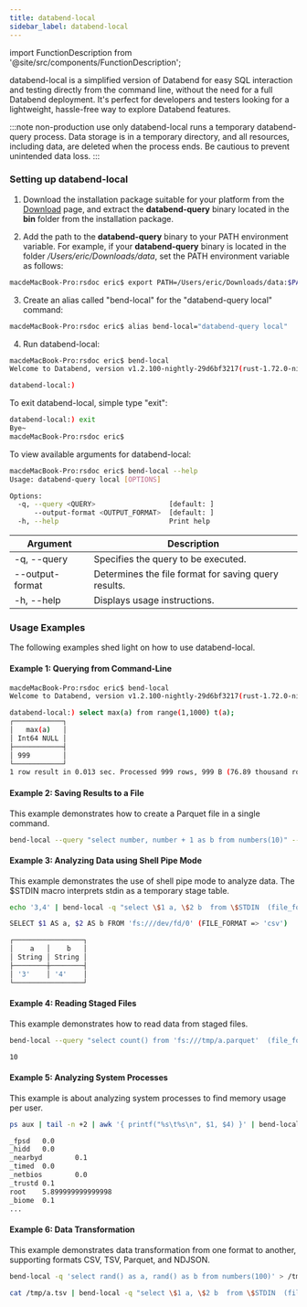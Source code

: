 ```yaml
---
title: databend-local
sidebar_label: databend-local
---
```

import FunctionDescription from '@site/src/components/FunctionDescription';

<FunctionDescription description="Introduced or updated: v1.2.97"/>

databend-local is a simplified version of Databend for easy SQL interaction and testing directly from the command line, without the need for a full Databend deployment. It's perfect for developers and testers looking for a lightweight, hassle-free way to explore Databend features.

:::note non-production use only
databend-local runs a temporary databend-query process. Data storage is in a temporary directory, and all resources, including data, are deleted when the process ends. Be cautious to prevent unintended data loss.
:::

### Setting up databend-local

1. Download the installation package suitable for your platform from the [Download](https://databend.rs/download) page, and extract the **databend-query** binary located in the **bin** folder from the installation package.

2. Add the path to the **databend-query** binary to your PATH environment variable. For example, if your **databend-query** binary is located in the folder */Users/eric/Downloads/data*, set the PATH environment variable as follows:

```bash
macdeMacBook-Pro:rsdoc eric$ export PATH=/Users/eric/Downloads/data:$PATH
```

3. Create an alias called "bend-local" for the "databend-query local" command:

```bash
macdeMacBook-Pro:rsdoc eric$ alias bend-local="databend-query local"
```

4. Run databend-local:

```bash
macdeMacBook-Pro:rsdoc eric$ bend-local
Welcome to Databend, version v1.2.100-nightly-29d6bf3217(rust-1.72.0-nightly-2023-09-05T16:14:14.152454000Z).

databend-local:) 
```

To exit databend-local, simple type "exit":

```bash
databend-local:) exit
Bye~
macdeMacBook-Pro:rsdoc eric$
```

To view available arguments for databend-local:

```bash
macdeMacBook-Pro:rsdoc eric$ bend-local --help
Usage: databend-query local [OPTIONS]

Options:
  -q, --query <QUERY>                  [default: ]
      --output-format <OUTPUT_FORMAT>  [default: ]
  -h, --help                           Print help
```

| Argument            | Description                                          |
|---------------------|------------------------------------------------------|
| -q, --query         | Specifies the query to be executed.                 |
| --output-format     | Determines the file format for saving query results. |
| -h, --help          | Displays usage instructions.                          |

### Usage Examples

The following examples shed light on how to use databend-local.

#### Example 1: Querying from Command-Line

```bash
macdeMacBook-Pro:rsdoc eric$ bend-local
Welcome to Databend, version v1.2.100-nightly-29d6bf3217(rust-1.72.0-nightly-2023-09-05T16:14:14.152454000Z).

databend-local:) select max(a) from range(1,1000) t(a);
┌────────────┐
│   max(a)   │
│ Int64 NULL │
├────────────┤
│ 999        │
└────────────┘
1 row result in 0.013 sec. Processed 999 rows, 999 B (76.89 thousand rows/s, 600.67 KiB/s)
```

#### Example 2: Saving Results to a File

This example demonstrates how to create a Parquet file in a single command.

```bash
bend-local --query "select number, number + 1 as b from numbers(10)" --output-format parquet > /tmp/a.parquet
```

#### Example 3: Analyzing Data using Shell Pipe Mode

This example demonstrates the use of shell pipe mode to analyze data. The $STDIN macro interprets stdin as a temporary stage table.

```bash
echo '3,4' | bend-local -q "select \$1 a, \$2 b  from \$STDIN  (file_format => 'csv') " --output-format table

SELECT $1 AS a, $2 AS b FROM 'fs:///dev/fd/0' (FILE_FORMAT => 'csv')

┌─────────────────┐
│    a   │    b   │
│ String │ String │
├────────┼────────┤
│ '3'    │ '4'    │
└─────────────────┘
```

#### Example 4: Reading Staged Files

This example demonstrates how to read data from staged files.

```bash
bend-local --query "select count() from 'fs:///tmp/a.parquet'  (file_format => 'parquet')"

10
```

#### Example 5: Analyzing System Processes

This example is about analyzing system processes to find memory usage per user.

```bash
ps aux | tail -n +2 | awk '{ printf("%s\t%s\n", $1, $4) }' | bend-local -q "select  \$1 as user,  sum(\$2::double) as memory  from \$STDIN  (file_format => 'tsv')  group by user  "

_fpsd   0.0
_hidd   0.0
_nearbyd        0.1
_timed  0.0
_netbios        0.0
_trustd 0.1
root    5.899999999999998
_biome  0.1
...
```

#### Example 6: Data Transformation

This example demonstrates data transformation from one format to another, supporting formats CSV, TSV, Parquet, and NDJSON.

```bash
bend-local -q 'select rand() as a, rand() as b from numbers(100)' > /tmp/a.tsv

cat /tmp/a.tsv | bend-local -q "select \$1 a, \$2 b  from \$STDIN  (file_format => 'tsv') " --output-format parquet > /tmp/a.parquet
```